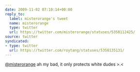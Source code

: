 ```yaml
---
date: 2009-11-02 07:10:14+00:00
reply_to:
  label: misterorange's tweet
  name: misterorange
  type: twitter
  url: https://twitter.com/misterorange/statuses/5358112425/
source: twitter
syndicated:
- type: twitter
  url: https://twitter.com/roytang/statuses/5358135131/
---
```


[@misterorange](https://twitter.com/misterorange/) ah my bad, it only protects white dudes &gt;.&lt;